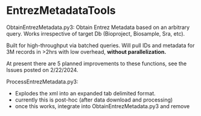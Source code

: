 # EntrezMetadataTools

ObtainEntrezMetadata.py3:
Obtain Entrez Metadata based on an arbitrary query. 
Works irrespective of target Db (Bioproject, Biosample, Sra, etc).

Built for high-throughput via batched queries. 
Will pull IDs and metadata for 3M records in >2hrs with low overhead, **without parallelization.**

At present there are 5 planned improvements to these functions, see the Issues posted on 2/22/2024.

ProcessEntrezMetadata.py3: 
- Explodes the xml into an expanded tab delimited format.
- currently this is post-hoc (after data download and processing)
- once this works, integrate into ObtainEntrezMetadata.py3 and remove


